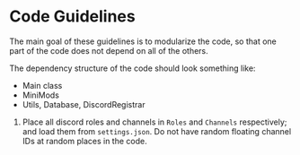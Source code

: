 # Code Guidelines
The main goal of these guidelines is to modularize the code, so that one part of the code does not depend on all of the others.

The dependency structure of the code should look something like:
 - Main class
 - MiniMods
 - Utils, Database, DiscordRegistrar

1. Place all discord roles and channels in `Roles` and `Channels` respectively; and load them from `settings.json`. Do not have random floating channel IDs at random places in the code.
